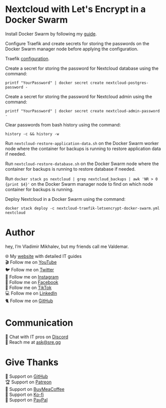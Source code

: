 # Nextcloud with Let's Encrypt in a Docker Swarm

Install Docker Swarm by following my [guide](https://www.heyvaldemar.com/install-docker-swarm-on-ubuntu-server/).

Configure Traefik and create secrets for storing the passwords on the Docker Swarm manager node before applying the configuration.

Traefik [configuration](https://github.com/heyValdemar/traefik-letsencrypt-docker-swarm).

Create a secret for storing the password for Nextcloud database using the command:

`printf "YourPassword" | docker secret create nextcloud-postgres-password -`

Create a secret for storing the password for Nextcloud admin using the command:

`printf "YourPassword" | docker secret create nextcloud-admin-password -`

Clear passwords from bash history using the command:

`history -c && history -w`

Run `nextcloud-restore-application-data.sh` on the Docker Swarm worker node where the container for backups is running to restore application data if needed.

Run `nextcloud-restore-database.sh` on the Docker Swarm node where the container for backups is running to restore database if needed.

Run `docker stack ps nextcloud | grep nextcloud_backups | awk 'NR > 0 {print $4}'` on the Docker Swarm manager node to find on which node container for backups is running.

Deploy Nextcloud in a Docker Swarm using the command:

`docker stack deploy -c nextcloud-traefik-letsencrypt-docker-swarm.yml nextcloud`

# Author
hey, I’m Vladimir Mikhalev, but my friends call me Valdemar.

🌐 My [website](https://www.heyvaldemar.com/) with detailed IT guides\
🎬 Follow me on [YouTube](https://www.youtube.com/channel/UCf85kQ0u1sYTTTyKVpxrlyQ?sub_confirmation=1)\
🐦 Follow me on [Twitter](https://twitter.com/heyValdemar)\
🎨 Follow me on [Instagram](https://www.instagram.com/heyvaldemar/)\
🎸 Follow me on [Facebook](https://www.facebook.com/heyValdemarFB/)\
🎥 Follow me on [TikTok](https://www.tiktok.com/@heyvaldemar)\
💻 Follow me on [LinkedIn](https://www.linkedin.com/in/heyvaldemar/)\
🐈 Follow me on [GitHub](https://github.com/heyvaldemar)

# Communication
👾 Chat with IT pros on [Discord](https://discord.gg/AJQGCCBcqf)\
📧 Reach me at ask@sre.gg

# Give Thanks
💎 Support on [GitHub](https://github.com/sponsors/heyValdemar)\
🏆 Support on [Patreon](https://www.patreon.com/heyValdemar)\
🥤 Support on [BuyMeaCoffee](https://www.buymeacoffee.com/heyValdemar)\
🍪 Support on [Ko-fi](https://ko-fi.com/heyValdemar)\
💖 Support on [PayPal](https://www.paypal.com/paypalme/heyValdemarCOM)
